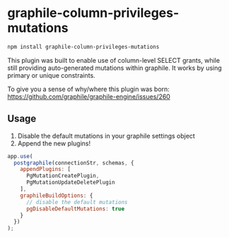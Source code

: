 # graphile-column-privileges-mutations 

```sh
npm install graphile-column-privileges-mutations 
```

This plugin was built to enable use of column-level SELECT grants, while still providing auto-generated mutations within graphile. It works by using primary or unique constraints.

To give you a sense of why/where this plugin was born: https://github.com/graphile/graphile-engine/issues/260

## Usage

1. Disable the default mutations in your graphile settings object
2. Append the new plugins!

```js
app.use(
  postgraphile(connectionStr, schemas, {
    appendPlugins: [
      PgMutationCreatePlugin,
      PgMutationUpdateDeletePlugin
    ],
    graphileBuildOptions: {
      // disable the default mutations
      pgDisableDefaultMutations: true
    }
  })
);
```